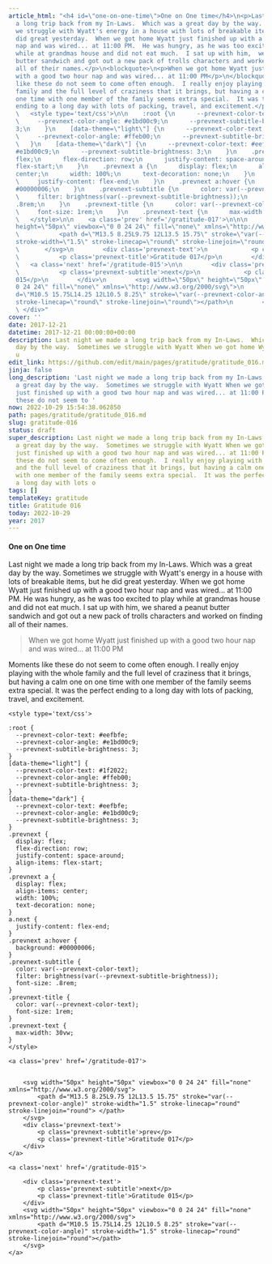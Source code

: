 ```yaml
---
article_html: "<h4 id=\"one-on-one-time\">One on One time</h4>\n<p>Last night we made
  a long trip back from my In-Laws.  Which was a great day by the way.  Sometimes
  we struggle with Wyatt's energy in a house with lots of breakable items, but he
  did great yesterday.  When we got home Wyatt just finished up with a good two hour
  nap and was wired... at 11:00 PM.  He was hungry, as he was too excited to play
  while at grandmas house and did not eat much.  I sat up with him,  we shared a peanut
  butter sandwich and got out a new pack of trolls characters and worked on finding
  all of their names.</p>\n<blockquote>\n<p>When we got home Wyatt just finished up
  with a good two hour nap and was wired... at 11:00 PM</p>\n</blockquote>\n<p>Moments
  like these do not seem to come often enough.  I really enjoy playing with the whole
  family and the full level of craziness that it brings, but having a calm one on
  one time with one member of the family seems extra special.  It was the perfect
  ending to a long day with lots of packing, travel, and excitement.</p>\n<div class='prevnext'>\n\n
  \   <style type='text/css'>\n\n    :root {\n      --prevnext-color-text: #eefbfe;\n
  \     --prevnext-color-angle: #e1bd00c9;\n      --prevnext-subtitle-brightness:
  3;\n    }\n    [data-theme=\"light\"] {\n      --prevnext-color-text: #1f2022;\n
  \     --prevnext-color-angle: #ffeb00;\n      --prevnext-subtitle-brightness: 3;\n
  \   }\n    [data-theme=\"dark\"] {\n      --prevnext-color-text: #eefbfe;\n      --prevnext-color-angle:
  #e1bd00c9;\n      --prevnext-subtitle-brightness: 3;\n    }\n    .prevnext {\n      display:
  flex;\n      flex-direction: row;\n      justify-content: space-around;\n      align-items:
  flex-start;\n    }\n    .prevnext a {\n      display: flex;\n      align-items:
  center;\n      width: 100%;\n      text-decoration: none;\n    }\n    a.next {\n
  \     justify-content: flex-end;\n    }\n    .prevnext a:hover {\n      background:
  #00000006;\n    }\n    .prevnext-subtitle {\n      color: var(--prevnext-color-text);\n
  \     filter: brightness(var(--prevnext-subtitle-brightness));\n      font-size:
  .8rem;\n    }\n    .prevnext-title {\n      color: var(--prevnext-color-text);\n
  \     font-size: 1rem;\n    }\n    .prevnext-text {\n      max-width: 30vw;\n    }\n
  \   </style>\n\n    <a class='prev' href='/gratitude-017'>\n\n\n        <svg width=\"50px\"
  height=\"50px\" viewbox=\"0 0 24 24\" fill=\"none\" xmlns=\"http://www.w3.org/2000/svg\">\n
  \           <path d=\"M13.5 8.25L9.75 12L13.5 15.75\" stroke=\"var(--prevnext-color-angle)\"
  stroke-width=\"1.5\" stroke-linecap=\"round\" stroke-linejoin=\"round\"> </path>\n
  \       </svg>\n        <div class='prevnext-text'>\n            <p class='prevnext-subtitle'>prev</p>\n
  \           <p class='prevnext-title'>Gratitude 017</p>\n        </div>\n    </a>\n\n
  \   <a class='next' href='/gratitude-015'>\n\n        <div class='prevnext-text'>\n
  \           <p class='prevnext-subtitle'>next</p>\n            <p class='prevnext-title'>Gratitude
  015</p>\n        </div>\n        <svg width=\"50px\" height=\"50px\" viewbox=\"0
  0 24 24\" fill=\"none\" xmlns=\"http://www.w3.org/2000/svg\">\n            <path
  d=\"M10.5 15.75L14.25 12L10.5 8.25\" stroke=\"var(--prevnext-color-angle)\" stroke-width=\"1.5\"
  stroke-linecap=\"round\" stroke-linejoin=\"round\"></path>\n        </svg>\n    </a>\n
  \ </div>"
cover: ''
date: 2017-12-21
datetime: 2017-12-21 00:00:00+00:00
description: Last night we made a long trip back from my In-Laws.  Which was a great
  day by the way.  Sometimes we struggle with Wyatt When we got home Wyatt just finished
  u
edit_link: https://github.com/edit/main/pages/gratitude/gratitude_016.md
jinja: false
long_description: 'Last night we made a long trip back from my In-Laws.  Which was
  a great day by the way.  Sometimes we struggle with Wyatt When we got home Wyatt
  just finished up with a good two hour nap and was wired... at 11:00 PM Moments like
  these do not seem to '
now: 2022-10-29 15:54:38.062850
path: pages/gratitude/gratitude_016.md
slug: gratitude-016
status: draft
super_description: Last night we made a long trip back from my In-Laws.  Which was
  a great day by the way.  Sometimes we struggle with Wyatt When we got home Wyatt
  just finished up with a good two hour nap and was wired... at 11:00 PM Moments like
  these do not seem to come often enough.  I really enjoy playing with the whole family
  and the full level of craziness that it brings, but having a calm one on one time
  with one member of the family seems extra special.  It was the perfect ending to
  a long day with lots o
tags: []
templateKey: gratitude
title: Gratitude 016
today: 2022-10-29
year: 2017
---
```


#### One on One time

Last night we made a long trip back from my In-Laws.  Which was a great day by the way.  Sometimes we struggle with Wyatt's energy in a house with lots of breakable items, but he did great yesterday.  When we got home Wyatt just finished up with a good two hour nap and was wired... at 11:00 PM.  He was hungry, as he was too excited to play while at grandmas house and did not eat much.  I sat up with him,  we shared a peanut butter sandwich and got out a new pack of trolls characters and worked on finding all of their names.

>When we got home Wyatt just finished up with a good two hour nap and was wired... at 11:00 PM


Moments like these do not seem to come often enough.  I really enjoy playing with the whole family and the full level of craziness that it brings, but having a calm one on one time with one member of the family seems extra special.  It was the perfect ending to a long day with lots of packing, travel, and excitement.
<div class='prevnext'>

    <style type='text/css'>

    :root {
      --prevnext-color-text: #eefbfe;
      --prevnext-color-angle: #e1bd00c9;
      --prevnext-subtitle-brightness: 3;
    }
    [data-theme="light"] {
      --prevnext-color-text: #1f2022;
      --prevnext-color-angle: #ffeb00;
      --prevnext-subtitle-brightness: 3;
    }
    [data-theme="dark"] {
      --prevnext-color-text: #eefbfe;
      --prevnext-color-angle: #e1bd00c9;
      --prevnext-subtitle-brightness: 3;
    }
    .prevnext {
      display: flex;
      flex-direction: row;
      justify-content: space-around;
      align-items: flex-start;
    }
    .prevnext a {
      display: flex;
      align-items: center;
      width: 100%;
      text-decoration: none;
    }
    a.next {
      justify-content: flex-end;
    }
    .prevnext a:hover {
      background: #00000006;
    }
    .prevnext-subtitle {
      color: var(--prevnext-color-text);
      filter: brightness(var(--prevnext-subtitle-brightness));
      font-size: .8rem;
    }
    .prevnext-title {
      color: var(--prevnext-color-text);
      font-size: 1rem;
    }
    .prevnext-text {
      max-width: 30vw;
    }
    </style>
    
    <a class='prev' href='/gratitude-017'>
    

        <svg width="50px" height="50px" viewbox="0 0 24 24" fill="none" xmlns="http://www.w3.org/2000/svg">
            <path d="M13.5 8.25L9.75 12L13.5 15.75" stroke="var(--prevnext-color-angle)" stroke-width="1.5" stroke-linecap="round" stroke-linejoin="round"> </path>
        </svg>
        <div class='prevnext-text'>
            <p class='prevnext-subtitle'>prev</p>
            <p class='prevnext-title'>Gratitude 017</p>
        </div>
    </a>
    
    <a class='next' href='/gratitude-015'>
    
        <div class='prevnext-text'>
            <p class='prevnext-subtitle'>next</p>
            <p class='prevnext-title'>Gratitude 015</p>
        </div>
        <svg width="50px" height="50px" viewbox="0 0 24 24" fill="none" xmlns="http://www.w3.org/2000/svg">
            <path d="M10.5 15.75L14.25 12L10.5 8.25" stroke="var(--prevnext-color-angle)" stroke-width="1.5" stroke-linecap="round" stroke-linejoin="round"></path>
        </svg>
    </a>
  </div>